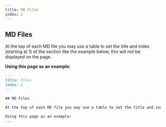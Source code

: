 ```yaml
---
title: MD Files
index: 2
---
```


## MD Files

At the top of each MD file you may use a table to set the title and index (starting at 1) of the section like the example below, this will not be displayed on the page.

**Using this page as an example:**

```md
---
title: files
index: 2
---

## MD Files

At the top of each MD file you may use a table to set the title and index (starting at 1) of the section like the example below, this will not be displayed on the page.

Using this page as an example:
...
```
